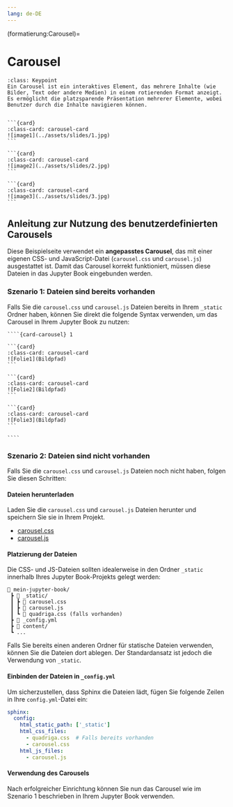 ```yaml
---
lang: de-DE
---
```


(formatierung:Carousel)=
# Carousel

```{admonition} Was ist ein Carousel?
:class: Keypoint
Ein Carousel ist ein interaktives Element, das mehrere Inhalte (wie Bilder, Text oder andere Medien) in einem rotierenden Format anzeigt. Es ermöglicht die platzsparende Präsentation mehrerer Elemente, wobei Benutzer durch die Inhalte navigieren können.
```


````{card-carousel} 1

```{card}
:class-card: carousel-card
![image1](../assets/slides/1.jpg)
```

```{card}
:class-card: carousel-card
![image2](../assets/slides/2.jpg)
```

```{card}
:class-card: carousel-card
![image3](../assets/slides/3.jpg)
```

````

## Anleitung zur Nutzung des benutzerdefinierten Carousels

Diese Beispielseite verwendet ein **angepasstes Carousel**, das mit einer eigenen CSS- und JavaScript-Datei (`carousel.css` und `carousel.js`) ausgestattet ist. Damit das Carousel korrekt funktioniert, müssen diese Dateien in das Jupyter Book eingebunden werden.

### Szenario 1: Dateien sind bereits vorhanden

Falls Sie die `carousel.css` und `carousel.js` Dateien bereits in Ihrem `_static` Ordner haben, können Sie direkt die folgende Syntax verwenden, um das Carousel in Ihrem Jupyter Book zu nutzen:

`````
````{card-carousel} 1

```{card}
:class-card: carousel-card
![Folie1](Bildpfad)
```

```{card}
:class-card: carousel-card
![Folie2](Bildpfad)
```

```{card}
:class-card: carousel-card
![Folie3](Bildpfad)
```

````
`````
### Szenario 2: Dateien sind nicht vorhanden
Falls Sie die `carousel.css` und `carousel.js` Dateien noch nicht haben, folgen Sie diesen Schritten:

#### Dateien herunterladen
Laden Sie die `carousel.css` und `carousel.js` Dateien herunter und speichern Sie sie in Ihrem Projekt.

- [carousel.css](../_static/carousel.css)
- [carousel.js](../_static/carousel.js)


#### Platzierung der Dateien
Die CSS- und JS-Dateien sollten idealerweise in den Ordner `_static` innerhalb Ihres Jupyter Book-Projekts gelegt werden:

```
📂 mein-jupyter-book/
 ┣ 📂 _static/
 ┃ ┣ 📄 carousel.css
 ┃ ┣ 📄 carousel.js
 ┃ ┗ 📄 quadriga.css (falls vorhanden)
 ┣ 📄 _config.yml
 ┣ 📂 content/
 ┗ ...
```

Falls Sie bereits einen anderen Ordner für statische Dateien verwenden, können Sie die Dateien dort ablegen. Der Standardansatz ist jedoch die Verwendung von `_static`.

#### Einbinden der Dateien in `_config.yml`
Um sicherzustellen, dass Sphinx die Dateien lädt, fügen Sie folgende Zeilen in Ihre `config.yml`-Datei ein:

```yaml
sphinx:
  config:
    html_static_path: ['_static']
    html_css_files:
      - quadriga.css  # Falls bereits vorhanden
      - carousel.css
    html_js_files:
      - carousel.js
```

#### Verwendung des Carousels
Nach erfolgreicher Einrichtung können Sie nun das Carousel wie im Szenario 1 beschrieben in Ihrem Jupyter Book verwenden.


